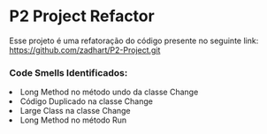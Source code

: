<h1>P2 Project Refactor</h1>

Esse projeto é uma refatoração do código presente no seguinte link:
https://github.com/zadhart/P2-Project.git

<h3>Code Smells Identificados:</h3>
<li>Long Method no método undo da classe Change</li>
<li>Código Duplicado na classe Change</li>
<li>Large Class na classe Change</li>
<li>Long Method no método Run</li>




